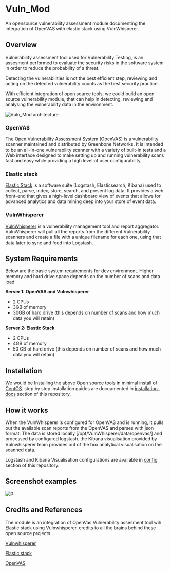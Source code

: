 # Vuln_Mod
An opensource vulnerability assessment module documenting the integration of OpenVAS with elastic stack using VulnWhisperer.

## Overview
Vulnerability assessment tool used for Vulnerability Testing, is an assesment performed to evaluate the security risks in the software system in order to reduce the probability of a threat.

Detecting the vulnerabilities is not the best efficient step, reviewing and acting on the detected vulnerability counts as the best security practice.  

With efficient integration of open source tools, we could build an open source vulnerability module, that can help in detecting, reviewing and analysing the vulnerability data in the environment.

![Vuln_Mod architecture](https://user-images.githubusercontent.com/40884455/59201047-1f865f80-8bcc-11e9-9005-67977a45f243.JPG)

### OpenVAS
The [Open Vulnerability Assessment System](http://www.openvas.org/) (OpenVAS) is a vulnerability scanner maintained and distributed by Greenbone Networks. It is intended to be an all-in-one vulnerability scanner with a variety of built-in tests and a Web interface designed to make setting up and running vulnerability scans fast and easy while providing a high level of user configurability.

### Elastic stack
[Elastic Stack](https://www.elastic.co/products/) is a software suite (Logstash, Elasticsearch, Kibana) used to collect, parse, index, store, search, and present log data. It provides a web front-end that gives a high-level dashboard view of events that allows for advanced analytics and data mining deep into your store of event data.

### VulnWhisperer 
[VulnWhisperer](https://github.com/HASecuritySolutions/VulnWhisperer) is a vulnerability management tool and report aggregator. VulnWhisperer will pull all the reports from the different Vulnerability scanners and create a file with a unique filename for each one, using that data later to sync and feed into Logstash.

## System Requirements
Below are the basic system requirements for dev environment.  Higher memory and hard drive space depends on the number of scans and data load

**Server 1: OpenVAS and Vulnwhisperer**  
- 2 CPUs
- 3GB of memory
- 30GB of hard drive (this depends on number of scans and how much data you will retain)

**Server 2: Elastic Stack**
- 2 CPUs
- 4GB of memory
- 50 GB of hard drive (this depends on number of scans and how much data you will retain)

## Installation
We would be Installing the above Open source tools in minimal install of [CentOS](https://www.centos.org/download/).
step by step installation guides are docuumented in [installation-docs](https://github.com/HKcyberstark/Vuln_Mod/tree/master/installation-docs) section of this repository.

## How it works
When the VulnWhisperer is configured for OpenVAS and is running, It pulls out the available scan reports from the OpenVAS and parses with json format. The data is stored locally [/opt/VulnWhisperer/data/openvas/] and processed by configured logstash.  the Kibana visualisation provided by Vulnwhisperer team provides out of the box analytical visualisation on the scanned data.

Logstash and Kibana Visualisation configurations are available in [config](https://github.com/HKcyberstark/Vuln_Mod/tree/master/config) section of this repository. 

## Screenshot examples

![0](https://user-images.githubusercontent.com/40884455/59238334-4bd3c780-8c30-11e9-920e-22d190860fd1.jpeg)

## Credits and References
The module is an integration of OpenVas Vulnerability assesment tool wih Elastic stack using Vulnwhisperer. credits to all the brains behind these open source projects.

[Vulnwhisperer](https://github.com/HASecuritySolutions/VulnWhisperer)

[Elastic stack](https://github.com/HASecuritySolutions/VulnWhisperer)

[OpenVAS](http://www.openvas.org/)
